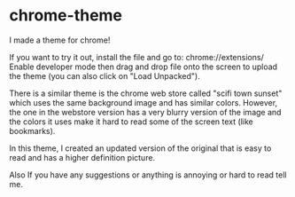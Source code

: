 # chrome-theme
I made a theme for chrome!

If you want to try it out, install the file and go to: 
chrome://extensions/ 
Enable developer mode then drag and drop file onto the screen to upload the theme (you can also click on "Load Unpacked").

There is a similar theme is the chrome web store called "scifi town sunset" which uses the same background image and has similar colors. However, the one in the webstore version has a very blurry version of the image and the colors it uses make it hard to read some of the screen text (like bookmarks).

In this theme, I created an updated version of the original that is easy to read and has a higher definition picture.

Also If you have any suggestions or anything is annoying or hard to read tell me.

